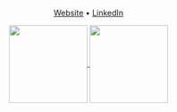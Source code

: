 <p align="center">
  <a href="https://justin-thomas-sebastian.github.io/justin-sebastian/">Website</a> •
  <a href="https://www.linkedin.com/in/justin-thomas-sebastian/">LinkedIn</a>
</p>

<p align="center">
<a href="https://github.com/Justin-Thomas-Sebastian" target="_blank">
  <img height="140em" align="center" src="https://github-readme-stats.vercel.app/api/top-langs/?username=Justin-Thomas-Sebastian&layout=compact&theme=dark&langs_count=6" />
</a>
<a href="https://github.com/Justin-Thomas-Sebastian" target="_blank">
  <img height="140em" align="center" src="https://github-readme-stats.vercel.app/api?username=Justin-Thomas-Sebastian&theme=dark&layout=compact&repo=convoychat&hide=stars,issues&custom_title=Justin's GitHub Stats" />
</a>
</p><br>
